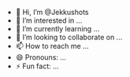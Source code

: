 - 👋 Hi, I’m @Jekkushots
- 👀 I’m interested in ...
- 🌱 I’m currently learning ...
- 💞️ I’m looking to collaborate on ...
- 📫 How to reach me ...
- 😄 Pronouns: ...
- ⚡ Fun fact: ...

<!---
Jekkushots/Jekkushots is a ✨ special ✨ repository because its `README.md` (this file) appears on your GitHub profile.
You can click the Preview link to take a look at your changes.
--->
